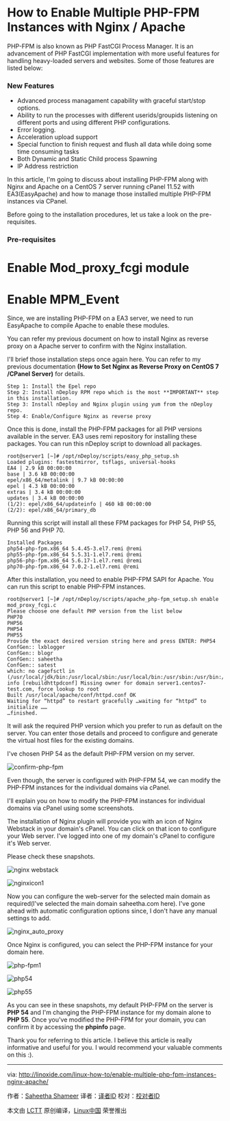 How to Enable Multiple PHP-FPM Instances with Nginx / Apache
================================================================================

PHP-FPM is also known as PHP FastCGI Process Manager. It is an advancement of PHP FastCGI implementation with more useful features for handling heavy-loaded servers and websites. Some of those features are listed below:

### New Features ###

 - Advanced process managament capability with graceful start/stop options.
 - Ability to run the processes with different userids/groupids listening on different ports and using different PHP configurations.
 - Error logging.
 - Acceleration upload support
 - Special function to finish request and flush all data while doing some time consuming tasks
 - Both Dynamic and Static Child process Spawning
 - IP Address restriction

In this article, I'm going to discuss about installing PHP-FPM along with Nginx and Apache on a CentOS 7 server running cPanel 11.52 with EA3(EasyApache) and how to manage those installed multiple PHP-FPM instances via CPanel.

Before going to the installation procedures, let us take a look on the pre-requisites.

### Pre-requisites ###

 # Enable Mod_proxy_fcgi module
 # Enable MPM_Event

Since, we are installing PHP-FPM on a EA3 server, we need to run EasyApache to compile Apache to enable these modules.

You can refer my previous document on how to install Nginx as reverse proxy on a Apache server to confirm with the Nginx installation.

I'll brief those installation steps once again here. You can refer to my previous documentation **(How to Set Nginx as Reverse Proxy on CentOS 7 /CPanel Server)** for details.

    Step 1: Install the Epel repo
    Step 2: Install nDeploy RPM repo which is the most **IMPORTANT** step in this installation.
    Step 3: Install nDeploy and Nginx plugin using yum from the nDeploy repo.
    Step 4: Enable/Configure Nginx as reverse proxy

Once this is done, install the PHP-FPM packages for all PHP versions available in the server. EA3 uses remi repository for installing these packages. You can run this nDeploy script to download all packages.

    root@server1 [~]# /opt/nDeploy/scripts/easy_php_setup.sh
    Loaded plugins: fastestmirror, tsflags, universal-hooks
    EA4 | 2.9 kB 00:00:00
    base | 3.6 kB 00:00:00
    epel/x86_64/metalink | 9.7 kB 00:00:00
    epel | 4.3 kB 00:00:00
    extras | 3.4 kB 00:00:00
    updates | 3.4 kB 00:00:00
    (1/2): epel/x86_64/updateinfo | 460 kB 00:00:00
    (2/2): epel/x86_64/primary_db

Running this script will install all these FPM packages for PHP 54, PHP 55, PHP 56 and PHP 70.

    Installed Packages
    php54-php-fpm.x86_64 5.4.45-3.el7.remi @remi
    php55-php-fpm.x86_64 5.5.31-1.el7.remi @remi
    php56-php-fpm.x86_64 5.6.17-1.el7.remi @remi
    php70-php-fpm.x86_64 7.0.2-1.el7.remi @remi

After this installation, you need to enable PHP-FPM SAPI for Apache. You can run this script to enable PHP-FPM instances.

    root@server1 [~]# /opt/nDeploy/scripts/apache_php-fpm_setup.sh enable
    mod_proxy_fcgi.c
    Please choose one default PHP version from the list below
    PHP70
    PHP56
    PHP54
    PHP55
    Provide the exact desired version string here and press ENTER: PHP54
    ConfGen:: lxblogger
    ConfGen:: blogr
    ConfGen:: saheetha
    ConfGen:: satest
    which: no cagefsctl in (/usr/local/jdk/bin:/usr/local/sbin:/usr/local/bin:/usr/sbin:/usr/bin:/usr/local/bin:/usr/X11R6/bin:/root/bin)
    info [rebuildhttpdconf] Missing owner for domain server1.centos7-test.com, force lookup to root
    Built /usr/local/apache/conf/httpd.conf OK
    Waiting for “httpd” to restart gracefully …waiting for “httpd” to initialize ……
    …finished.

It will ask the required PHP version which you prefer to run as default on the server. You can enter those details and proceed to configure and generate the virtual host files for the existing domains.

I've chosen PHP 54 as the default PHP-FPM version on my server.

![confirm-php-fpm](http://blog.linoxide.com/wp-content/uploads/2016/01/confirm-php-fpm-1024x525.png)

Even though, the server is configured with PHP-FPM 54, we can modify the PHP-FPM instances for the individual domains via cPanel.

I'll explain you on how to modify the PHP-FPM instances for individual domains via cPanel using some screenshots.

The installation of Nginx plugin will provide you with an icon of Nginx Webstack in your domain's cPanel. You can click on that icon to configure your Web server. I've logged into one of my domain's cPanel to configure it's Web server.

Please check these snapshots.

![nginx webstack](http://blog.linoxide.com/wp-content/uploads/2016/01/nginx-webstack.png)

![nginxicon1](http://blog.linoxide.com/wp-content/uploads/2016/01/nginxicon1-1024x253.png)

Now you can configure the web-server for the selected main domain as required(I've selected the main domain saheetha.com here). I've gone ahead with automatic configuration options since, I don't have any manual settings to add.

![nginx_auto_proxy](http://blog.linoxide.com/wp-content/uploads/2016/01/nginx_auto_proxy-1024x408.png)

Once Nginx is configured, you can select the PHP-FPM instance for your domain here.

![php-fpm1](http://blog.linoxide.com/wp-content/uploads/2016/01/php-fpm1-1024x408.png)

![php54](http://blog.linoxide.com/wp-content/uploads/2016/01/php54-1024x169.png)

![php55](http://blog.linoxide.com/wp-content/uploads/2016/01/php55.png)

As you can see in these snapshots, my default PHP-FPM on the server is **PHP 54** and I'm changing the PHP-FPM instance for my domain alone to **PHP 55**. Once you've modified the PHP-FPM for your domain, you can confirm it by accessing the **phpinfo** page.

Thank you for referring to this article. I believe this article is really informative and useful for you. I would recommend your valuable comments on this :).

--------------------------------------------------------------------------------

via: http://linoxide.com/linux-how-to/enable-multiple-php-fpm-instances-nginx-apache/

作者：[Saheetha Shameer][a]
译者：[译者ID](https://github.com/译者ID)
校对：[校对者ID](https://github.com/校对者ID)

本文由 [LCTT](https://github.com/LCTT/TranslateProject) 原创编译，[Linux中国](https://linux.cn/) 荣誉推出

[a]:http://linoxide.com/author/saheethas/
